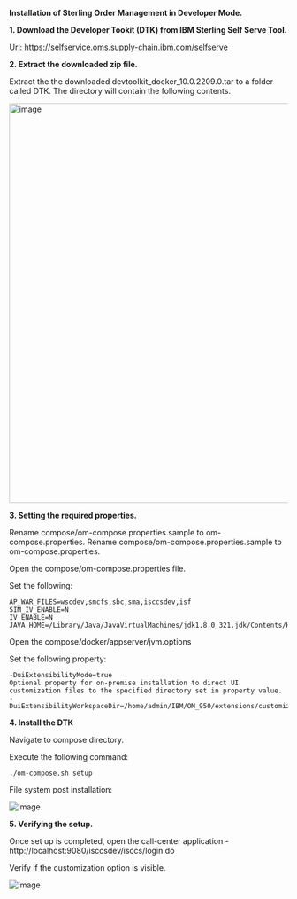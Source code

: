 **Installation of Sterling Order Management in Developer Mode.**

**1. Download the Developer Tookit (DTK) from IBM Sterling Self Serve Tool.**

Url: https://selfservice.oms.supply-chain.ibm.com/selfserve

**2. Extract the downloaded zip file.**

Extract the the downloaded devtoolkit_docker_10.0.2209.0.tar to a folder called DTK. The directory will contain the following contents.

<img width="721" alt="image" src="https://user-images.githubusercontent.com/93929892/205557005-006e3124-3605-493c-8407-a081940115fc.png">

**3. Setting the required properties.**

Rename compose/om-compose.properties.sample to om-compose.properties.
Rename compose/om-compose.properties.sample to om-compose.properties.

Open the compose/om-compose.properties file.

Set the following:
```PROP
AP_WAR_FILES=wscdev,smcfs,sbc,sma,isccsdev,isf
SIM_IV_ENABLE=N
IV_ENABLE=N
JAVA_HOME=/Library/Java/JavaVirtualMachines/jdk1.8.0_321.jdk/Contents/Home
```

Open the compose/docker/appserver/jvm.options

Set the following property:
```PROP
-DuiExtensibilityMode=true
Optional property for on-premise installation to direct UI customization files to the specified directory set in property value. 
-DuiExtensibilityWorkspaceDir=/home/admin/IBM/OM_950/extensions/customization 
```
**4. Install the DTK**

Navigate to compose directory.

Execute the following command:

```CMD
./om-compose.sh setup
```
File system post installation:

![image](https://user-images.githubusercontent.com/93929892/205564392-6999372e-0541-48bb-b044-e3201813356c.png)

**5. Verifying the setup.**

Once set up is completed, open the call-center application - http://localhost:9080/isccsdev/isccs/login.do

Verify if the customization option is visible.

![image](https://user-images.githubusercontent.com/93929892/205563366-fc72e152-e91e-4bb4-a5e3-b93780922e5d.png)

